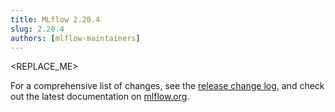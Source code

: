 ```yaml
---
title: MLflow 2.20.4
slug: 2.20.4
authors: [mlflow-maintainers]
---
```


<REPLACE_ME>

For a comprehensive list of changes, see the [release change log](https://github.com/mlflow/mlflow/releases/tag/v2.20.4), and check out the latest documentation on [mlflow.org](http://mlflow.org/).
